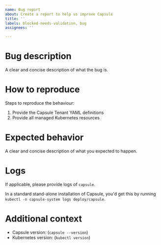 ```yaml
---
name: Bug report
about: Create a report to help us improve Capsule
title: ''
labels: blocked-needs-validation, bug
assignees: ''

---
```


<!--
Thanks for taking time reporting a Capsule bug!

We do our best to keep it reliable and working, so don't hesitate adding
as many information as you can and keep in mind you can reach us on our
Clastix Slack workspace: https://clastix.slack.com, #capsule channel.   
-->

# Bug description

A clear and concise description of what the bug is.

# How to reproduce

Steps to reproduce the behaviour:

1. Provide the Capsule Tenant YAML definitions
2. Provide all managed Kubernetes resources

# Expected behavior

A clear and concise description of what you expected to happen.

# Logs

If applicable, please provide logs of `capsule`.

In a standard stand-alone installation of Capsule,
you'd get this by running `kubectl -n capsule-system logs deploy/capsule`.

# Additional context

- Capsule version: (`capsule --version`)
- Kubernetes version: (`kubectl version`)
